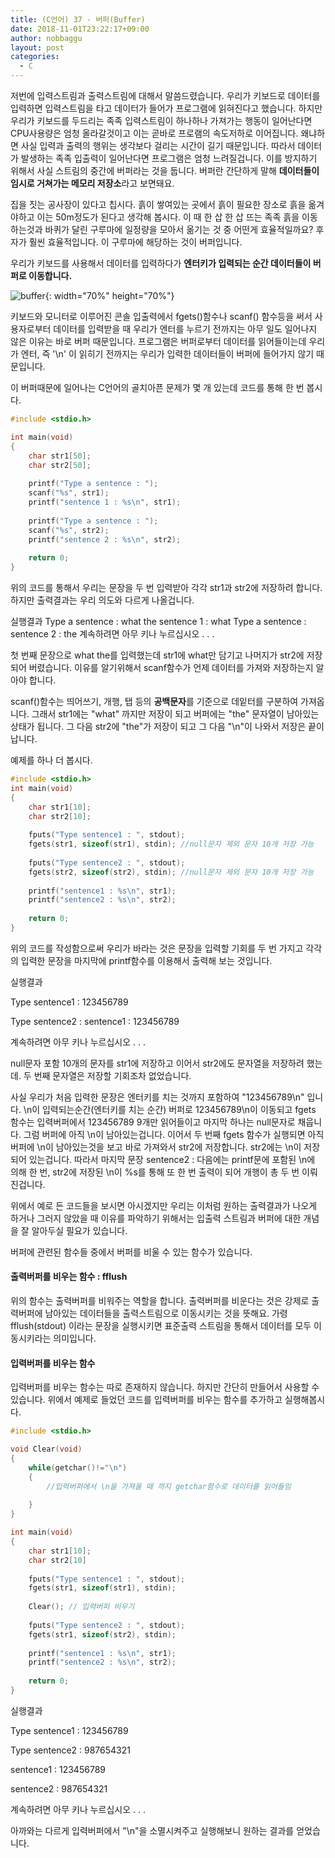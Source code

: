```yaml
---
title: (C언어) 37 - 버퍼(Buffer)
date: 2018-11-01T23:22:17+09:00
author: nobbaggu
layout: post
categories:
  - C
---
```


저번에 입력스트림과 출력스트림에 대해서 말씀드렸습니다. 우리가 키보드로 데이터를 입력하면 입력스트림을 타고 데이터가 들어가 프로그램에 읽혀진다고 했습니다. 하지만 우리가 키보드를 두드리는 족족 입력스트림이 하나하나 가져가는 행동이 일어난다면 CPU사용량은 엄청 올라갈것이고 이는 곧바로 프로램의 속도저하로 이어집니다. 왜냐하면 사실 입력과 출력의 행위는 생각보다 걸리는 시간이 길기 때문입니다. 따라서 데이터가 발생하는 족족 입출력이 일어난다면 프로그램은 엄청 느려질겁니다. 이를 방지하기 위해서 사실 스트림의 중간에 버퍼라는 것을 둡니다. 버퍼란 간단하게 말해 **데이터들이 임시로 거쳐가는 메모리 저장소**라고 보면돼요.

집을 짓는 공사장이 있다고 칩시다. 흙이 쌓여있는 곳에서 흙이 필요한 장소로 흙을 옮겨야하고 이는 50m정도가 된다고 생각해 봅시다. 이 때 한 삽 한 삽 뜨는 족족 흙을 이동하는것과 바퀴가 달린 구루마에 일정량을 모아서 옮기는 것 중 어떤게 효율적일까요? 후자가 훨씬 효율적입니다. 이 구루마에 해당하는 것이 버퍼입니다.

우리가 키보드를 사용해서 데이터를 입력하다가 **엔터키가 입력되는 순간 데이터들이 버퍼로 이동합니다.**

![buffer](https://nobbaggu.github.io/images/2018/09/buffer.jpg){: width="70%" height="70%"}

키보드와 모니터로 이루어진 콘솔 입출력에서 fgets()함수나 scanf() 함수등을 써서 사용자로부터 데이터를 입력받을 때 우리가 엔터를 누르기 전까지는 아무 일도 일어나지 않은 이유는 바로 버퍼 때문입니다. 프로그램은 버퍼로부터 데이터를 읽어들이는데 우리가 엔터, 즉 '\n' 이 읽히기 전까지는 우리가 입력한 데이터들이 버퍼에 들어가지 않기 때문입니다.

이 버퍼때문에 일어나는 C언어의 골치아픈 문제가 몇 개 있는데 코드를 통해 한 번 봅시다.

~~~ c
#include <stdio.h>

int main(void)
{
	char str1[50];
	char str2[50];
	
	printf("Type a sentence : ");
	scanf("%s", str1);
	printf("sentence 1 : %s\n", str1);
	
	printf("Type a sentence : ");
	scanf("%s", str2);
	printf("sentence 2 : %s\n", str2);
	
	return 0;
}
~~~

위의 코드를 통해서 우리는 문장을 두 번 입력받아 각각 str1과 str2에 저장하려 합니다. 하지만 출력결과는 우리 의도와 다르게 나올겁니다.

실행결과
Type a sentence : what the
sentence 1 : what
Type a sentence : sentence 2 : the
계속하려면 아무 키나 누르십시오 . . .

첫 번째 문장으로 what the를 입력했는데 str1에 what만 담기고 나머지가 str2에 저장되어 버렸습니다. 이유를 알기위해서 scanf함수가 언제 데이터를 가져와 저장하는지 알아야 합니다.

scanf()함수는 띄어쓰기, 개행, 탭 등의 **공백문자**를 기준으로 데잍터를 구분하여 가져옵니다. 그래서 str1에는 "what" 까지만 저장이 되고 버퍼에는 "the" 문자열이 남아있는 상태가 됩니다. 그 다음 str2에 "the"가 저장이 되고 그 다음 "\n"이 나와서 저장은 끝이 납니다.

예제를 하나 더 봅시다.

~~~ c
#include <stdio.h>
int main(void)
{
	char str1[10];
	char str2[10];
	
	fputs("Type sentence1 : ", stdout);
	fgets(str1, sizeof(str1), stdin); //null문자 제외 문자 10개 저장 가능
	
	fputs("Type sentence2 : ", stdout);
	fgets(str2, sizeof(str2), stdin); //null문자 제외 문자 10개 저장 가능
	
	printf("sentence1 : %s\n", str1);
	printf("sentence2 : %s\n", str2);
	
	return 0;
}
~~~

위의 코드를 작성함으로써 우리가 바라는 것은 문장을 입력할 기회를 두 번 가지고 각각의 입력한 문장을 마지막에 printf함수를 이용해서 출력해 보는 것입니다.
   
실행결과

Type sentence1 : 123456789

Type sentence2 : sentence1 : 123456789

계속하려면 아무 키나 누르십시오 . . .
                              
null문자 포함 10개의 문자를 str1에 저장하고 이어서 str2에도 문자열을 저장하려 했는데. 두 번째 문자열은 저장할 기회조차 없었습니다.
                                
                                
사실 우리가 처음 입력한 문장은 엔터키를 치는 것까지 포함하여 "123456789\n" 입니다. \n이 입력되는순간(엔터키를 치는 순간) 버퍼로 123456789\n이 이동되고 fgets 함수는 입력버퍼에서 123456789 9개만 읽어들이고 마지막 하나는 null문자로 채웁니다. 그럼 버퍼에 아직 \n이 남아있는겁니다. 이어서 두 번째 fgets 함수가 실행되면 아직 버퍼에 \n이 남아있는것을 보고 바로 가져와서 str2에 저장합니다. str2에는 \n이 저장되어 있는겁니다. 따라서 마지막 문장 sentence2 : 다음에는 printf문에 포함된 \n에 의해 한 번, str2에 저장된 \n이 %s를 통해 또 한 번 출력이 되어 개행이 총 두 번 이뤄진겁니다.

위에서 예로 든 코드들을 보시면 아시겠지만 우리는 이처럼 원하는 출력결과가 나오게 하거나 그러지 않았을 때 이유를 파악하기 위해서는 입출력 스트림과 버퍼에 대한 개념을 잘 알아두실 필요가 있습니다.

버퍼에 관련된 함수들 중에서 버퍼를 비울 수 있는 함수가 있습니다.

#### 출력버퍼를 비우는 함수 : fflush

위의 함수는 출력버퍼를 비워주는 역할을 합니다. 출력버퍼를 비운다는 것은 강제로 출력버퍼에 남아있는 데이터들을 출력스트림으로 이동시키는 것을 뜻해요. 가령 fflush(stdout) 이라는 문장을 실행시키면 표준출력 스트림을 통해서 데이터를 모두 이동시키라는 의미입니다.

#### 입력버퍼를 비우는 함수

입력버퍼를 비우는 함수는 따로 존재하지 않습니다. 하지만 간단히 만들어서 사용할 수 있습니다. 위에서 예제로 들었던 코드를 입력버퍼를 비우는 함수를 추가하고 실행해봅시다.

~~~ c
#include <stdio.h>

void Clear(void)
{
	while(getchar()!="\n")
	{
		//입력버퍼에서 \n을 가져올 때 까지 getchar함수로 데이터를 읽어들임
		
	}
}

int main(void)
{
	char str1[10];
	char str2[10]
	
	fputs("Type sentence1 : ", stdout);
	fgets(str1, sizeof(str1), stdin);
	
	Clear(); // 입력버퍼 비우기
	
	fputs("Type sentence2 : ", stdout);
	fgets(str1, sizeof(str2), stdin);
	
	printf("sentence1 : %s\n", str1);
	printf("sentence2 : %s\n", str2);
	
	return 0;
}
~~~

실행결과

Type sentence1 : 123456789

Type sentence2 : 987654321

sentence1 : 123456789

sentence2 : 987654321

계속하려면 아무 키나 누르십시오 . . .

아까와는 다르게 입력버퍼에서 "\n"을 소멸시켜주고 실행해보니 원하는 결과를 얻었습니다.